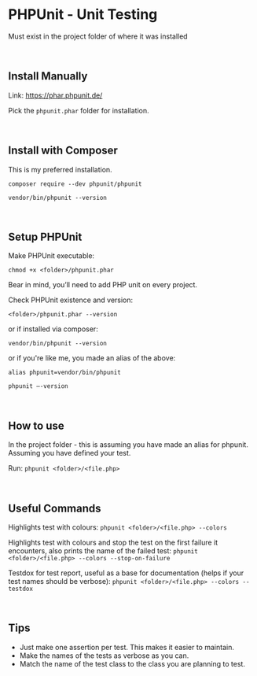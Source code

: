 # PHPUnit - Unit Testing

Must exist in the project folder of where it was installed

&nbsp;

## Install Manually

Link: https://phar.phpunit.de/

Pick the `phpunit.phar` folder for installation.

&nbsp;

## Install with Composer

This is my preferred installation.

`composer require --dev phpunit/phpunit`

`vendor/bin/phpunit --version`

&nbsp;

## Setup PHPUnit

Make PHPUnit executable:

`chmod +x <folder>/phpunit.phar`

Bear in mind, you’ll need to add PHP unit on every project.

Check PHPUnit existence and version:

`<folder>/phpunit.phar --version`

or if installed via composer:

`vendor/bin/phpunit --version`

or if you're like me, you made an alias of the above:

`alias phpunit=vendor/bin/phpunit`

`phpunit —-version`

&nbsp;

## How to use

In the project folder - this is assuming you have made an alias for phpunit. Assuming you have defined your test.

Run: `phpunit <folder>/<file.php>`

&nbsp;

## Useful Commands

Highlights test with colours:
`phpunit <folder>/<file.php> --colors`

Highlights test with colours and stop the test on the first failure it encounters, also prints the name of the failed test:
`phpunit <folder>/<file.php> --colors --stop-on-failure`

Testdox for test report, useful as a base for documentation (helps if your test names should be verbose):
`phpunit <folder>/<file.php> --colors --testdox`

&nbsp;

## Tips

- Just make one assertion per test. This makes it easier to maintain.
- Make the names of the tests as verbose as you can.
- Match the name of the test class to the class you are planning to test.
